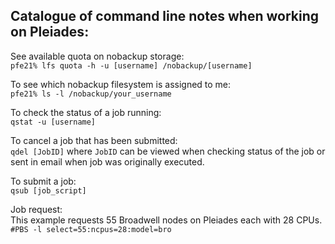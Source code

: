 ## Catalogue of command line notes when working on Pleiades:

See available quota on nobackup storage:<br>
`pfe21% lfs quota -h -u [username] /nobackup/[username]`

To see which nobackup filesystem is assigned to me:<br>
`pfe21% ls -l /nobackup/your_username`

To check the status of a job running:<br>
`qstat -u [username]`

To cancel a job that has been submitted:<br>
`qdel [JobID]` where `JobID` can be viewed when checking status of the job or sent in email when job was originally executed.

To submit a job:<br>
`qsub [job_script]`

Job request:<br>
This example requests 55 Broadwell nodes on Pleiades each with 28 CPUs.
`#PBS -l select=55:ncpus=28:model=bro`
